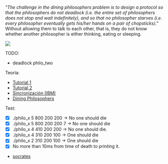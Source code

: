 _"The challenge in the dining philosophers problem is to design a protocol so that the philosophers do not deadlock (i.e. the entire set of philosophers does not stop and wait indefinitely), and so that no philosopher starves (i.e. every philosopher eventually gets his/her hands on a pair of chopsticks)."_ Without allowing them to talk to each other, that is, they do not know whether another philosopher is either thinking, eating or sleeping.

![](https://miro.medium.com/max/544/1*kTNv4zAJfdhvM9l0LiwUaA.png)

TODO:
- deadlock philo_two

Teoría:
- [Tutorial 1](https://hpc.llnl.gov/training/tutorials/introduction-parallel-computing-tutorial)
-	[Tutorial 2](https://computing.llnl.gov/tutorials/pthreads/)
- [Sincronización (IBM)](https://www.ibm.com/support/knowledgecenter/ssw_aix_71/generalprogramming/synch_overbmort.html)
- [Dining Philosophers](http://web.eecs.utk.edu/~mbeck/classes/cs560/560/notes/Dphil/lecture.html)

Test:
- [x] ./philo_x 5 800 200 200 -> No one should die
- [x] ./philo_x 5 800 200 200 7 -> No one should die
- [x] ./philo_x 4 410 200 200 -> No one should die.
- [x] ./philo_x 4 310 200 100 -> One should die
- [x] ./philo_x 2 310 200 100 -> One should die
- [x] No more than 10ms from time of death to printing it.
- [socrates](https://github.com/nesvoboda/socrates)
